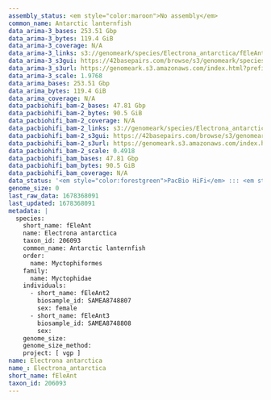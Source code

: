 ```yaml
---
assembly_status: <em style="color:maroon">No assembly</em>
common_name: Antarctic lanternfish
data_arima-3_bases: 253.51 Gbp
data_arima-3_bytes: 119.4 GiB
data_arima-3_coverage: N/A
data_arima-3_links: s3://genomeark/species/Electrona_antarctica/fEleAnt3/genomic_data/arima/<br>
data_arima-3_s3gui: https://42basepairs.com/browse/s3/genomeark/species/Electrona_antarctica/fEleAnt3/genomic_data/arima/
data_arima-3_s3url: https://genomeark.s3.amazonaws.com/index.html?prefix=species/Electrona_antarctica/fEleAnt3/genomic_data/arima/
data_arima-3_scale: 1.9768
data_arima_bases: 253.51 Gbp
data_arima_bytes: 119.4 GiB
data_arima_coverage: N/A
data_pacbiohifi_bam-2_bases: 47.81 Gbp
data_pacbiohifi_bam-2_bytes: 90.5 GiB
data_pacbiohifi_bam-2_coverage: N/A
data_pacbiohifi_bam-2_links: s3://genomeark/species/Electrona_antarctica/fEleAnt2/genomic_data/pacbio_hifi/<br>
data_pacbiohifi_bam-2_s3gui: https://42basepairs.com/browse/s3/genomeark/species/Electrona_antarctica/fEleAnt2/genomic_data/pacbio_hifi/
data_pacbiohifi_bam-2_s3url: https://genomeark.s3.amazonaws.com/index.html?prefix=species/Electrona_antarctica/fEleAnt2/genomic_data/pacbio_hifi/
data_pacbiohifi_bam-2_scale: 0.4918
data_pacbiohifi_bam_bases: 47.81 Gbp
data_pacbiohifi_bam_bytes: 90.5 GiB
data_pacbiohifi_bam_coverage: N/A
data_status: '<em style="color:forestgreen">PacBio HiFi</em> ::: <em style="color:forestgreen">Arima</em>'
genome_size: 0
last_raw_data: 1678368091
last_updated: 1678368091
metadata: |
  species:
    short_name: fEleAnt
    name: Electrona antarctica
    taxon_id: 206093
    common_name: Antarctic lanternfish
    order:
      name: Myctophiformes
    family:
      name: Myctophidae
    individuals:
      - short_name: fEleAnt2
        biosample_id: SAMEA8748807
        sex: female
      - short_name: fEleAnt3
        biosample_id: SAMEA8748808
        sex:
    genome_size:
    genome_size_method:
    project: [ vgp ]
name: Electrona antarctica
name_: Electrona_antarctica
short_name: fEleAnt
taxon_id: 206093
---
```

